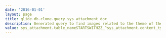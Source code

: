 ```yaml
---
date: '2016-01-01'
layout: page
title: glide.db.clone.query.sys_attachment_doc
description: Generated query to find images related to the theme of the system.
value: sys_attachment.table_nameSTARTSWITHZZ_^sys_attachment.content_typeNOT LIKEapplication^sys_attachment.content_typeNOT LIKEvideo^NQsys_attachment.table_nameINecc_agent_jar,ecc_agent_mib,sys_store_app,invisible.sys_store_app
---
```

